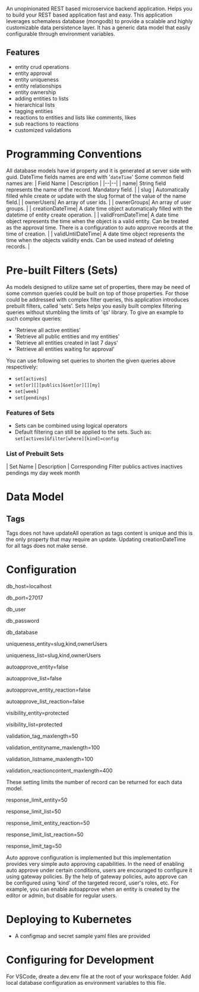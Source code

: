 
An unopinionated REST based microservice backend application. Helps you to build your REST based application fast and easy.
This application leverages schemaless database (mongodb) to provide a scalable and highly customizable data persistence layer. It has a generic data model that easily configurable through environment variables.

## Features
- entity crud operations
- entity approval
- entity uniqueness
- entity relationships
- entity ownership
- adding entities to lists
- hierarchical lists
- tagging entities
- reactions to entities and lists like comments, likes
- sub reactions to reactions
- customized validations

# Programming Conventions
All database models have id property and it is generated at server side with guid.
DateTime fields names are end with '`dateTime`'
Some common field names are:
| Field Name | Description |
|--|--|
| name| String field represents the name of the record. Mandatory field. |
| slug | Automatically filled while create or update with the slug format of the value of the name field.|
| ownerUsers| An array of user ids. |
| ownerGroups| An array of user groups. |
| creationDateTime| A date time object automatically filled with the datetime of entity create operation. |
| validFromDateTime| A date time object represents the time when the object is a valid entity. Can be treated as the approval time. There is a configuration to auto approve records at the time of creation. |
| validUntilDateTime| A date time object represents the time when the objects validity ends. Can be used instead of deleting records. |

# Pre-built Filters (Sets)
As models designed to utilize same set of properties, there may be need of some common queries could be built on top of those properties.
For those could be addressed with complex filter queries, this application introduces prebuilt filters, called 'sets'.
Sets helps you easily built complex filtering queries without stumbling the limits of 'qs' library.
To give an example to such complex queries:
* 'Retrieve all active entities'
* 'Retrieve all public entities and my entities'
* 'Retrieve all entities created in last 7 days'
* 'Retrieve all entities waiting for approval'

You can use following set queries to shorten the given queries above respectively:
- `set[actives]`
- `set[or][][publics]&set[or][][my]`
- `set[week]`
- `set[pendings]`
### Features of Sets
* Sets can be combined using logical operators
* Default filtering can still be applied to the sets. Such as: `set[actives]&filter[where][kind]=config`
### List of Prebuilt Sets
| Set Name | Description | Corresponding Filter
publics
actives
inactives
pendings
my
day
week
month
# Data Model
## Tags
Tags does not have updateAll operation as tags content is unique and this is the only property that may require an update.
Updating creationDateTime for all tags does not make sense.
# Configuration

db_host=localhost

db_port=27017

db_user

db_password

db_database



uniqueness_entity=slug,kind,ownerUsers

uniqueness_list=slug,kind,ownerUsers



autoapprove_entity=false

autoapprove_list=false

autoapprove_entity_reaction=false

autoapprove_list_reaction=false



visibility_entity=protected

visibility_list=protected



validation_tag_maxlength=50

validation_entityname_maxlength=100

validation_listname_maxlength=100

validation_reactioncontent_maxlength=400



These setting limits the number of record can be returned for each data model.

response_limit_entity=50

response_limit_list=50

response_limit_entity_reaction=50

response_limit_list_reaction=50

response_limit_tag=50

Auto approve configuration is implemented but this implementation provides very simple auto approving capabilities.
In the need of enabling auto approve under certain conditions, users are encouraged to configure it using gateway policies. By the help of gateway policies, auto approve can be configured using 'kind' of the targeted record, user's roles, etc. For example, you can enable autoapprove when an entity is created by the editor or admin, but disable for regular users.

# Deploying to Kubernetes
* A configmap and secret sample yaml files are provided
# Configuring for Development
For VSCode, dreate a dev.env file at the root of your workspace folder. Add local database configuration as environment variables to this file.
